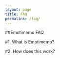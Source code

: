 ```yaml
---
layout: page
title: FAQ
permalink: /faq/
---
```


##Emotimemo FAQ

#1. What is Emotimemo?

#2. How does this work?
